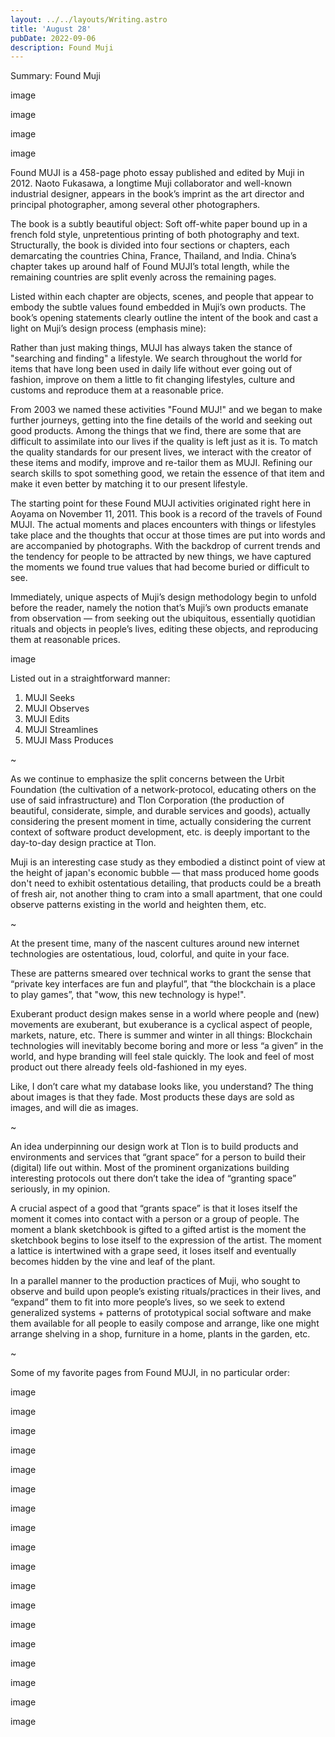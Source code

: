 ```yaml
---
layout: ../../layouts/Writing.astro
title: 'August 28'
pubDate: 2022-09-06
description: Found Muji
---
```


Summary: Found Muji

image

image

image

image

Found MUJI is a 458-page photo essay published and edited by Muji in 2012. Naoto Fukasawa, a longtime Muji collaborator and well-known industrial designer, appears in the book’s imprint as the art director and principal photographer, among several other photographers.

The book is a subtly beautiful object: Soft off-white paper bound up in a french fold style, unpretentious printing of both photography and text. Structurally, the book is divided into four sections or chapters, each demarcating the countries China, France, Thailand, and India. China’s chapter takes up around half of Found MUJI’s total length, while the remaining countries are split evenly across the remaining pages.

Listed within each chapter are objects, scenes, and people that appear to embody the subtle values found embedded in Muji’s own products. The book’s opening statements clearly outline the intent of the book and cast a light on Muji’s design process (emphasis mine):

Rather than just making things, MUJI has always taken the stance of "searching and finding" a lifestyle. We search throughout the world for items that have long been used in daily life without ever going out of fashion, improve on them a little to fit changing lifestyles, culture and customs and reproduce them at a reasonable price.

From 2003 we named these activities "Found MUJ!" and we began to make further journeys, getting into the fine details of the world and seeking out good products. Among the things that we find, there are some that are difficult to assimilate into our lives if the quality is left just as it is. To match the quality standards for our present lives, we interact with the creator of these items and modify, improve and re-tailor them as MUJI. Refining our search skills to spot something good, we retain the essence of that item and make it even better by matching it to our present lifestyle.

The starting point for these Found MUJI activities originated right here in Aoyama on November 11, 2011. This book is a record of the travels of Found MUJI. The actual moments and places encounters with things or lifestyles take place and the thoughts that occur at those times are put into words and are accompanied by photographs. With the backdrop of current trends and the tendency for people to be attracted by new things, we have captured the moments we found true values that had become buried or difficult to see.

Immediately, unique aspects of Muji’s design methodology begin to unfold before the reader, namely the notion that’s Muji’s own products emanate from observation — from seeking out the ubiquitous, essentially quotidian rituals and objects in people’s lives, editing these objects, and reproducing them at reasonable prices.

image

Listed out in a straightforward manner:

1. MUJI Seeks
2. MUJI Observes
3. MUJI Edits
4. MUJI Streamlines
5. MUJI Mass Produces

~

As we continue to emphasize the split concerns between the Urbit Foundation (the cultivation of a network-protocol, educating others on the use of said infrastructure) and Tlon Corporation (the production of beautiful, considerate, simple, and durable services and goods), actually considering the present moment in time, actually considering the current context of software product development, etc. is deeply important to the day-to-day design practice at Tlon.

Muji is an interesting case study as they embodied a distinct point of view at the height of japan's economic bubble — that mass produced home goods don't need to exhibit ostentatious detailing, that products could be a breath of fresh air, not another thing to cram into a small apartment, that one could observe patterns existing in the world and heighten them, etc.

~

At the present time, many of the nascent cultures around new internet technologies are ostentatious, loud, colorful, and quite in your face.

These are patterns smeared over technical works to grant the sense that “private key interfaces are fun and playful”, that “the blockchain is a place to play games”, that "wow, this new technology is hype!".

Exuberant product design makes sense in a world where people and (new) movements are exuberant, but exuberance is a cyclical aspect of people, markets, nature, etc. There is summer and winter in all things: Blockchain technologies will inevitably become boring and more or less “a given” in the world, and hype branding will feel stale quickly. The look and feel of most product out there already feels old-fashioned in my eyes.

Like, I don’t care what my database looks like, you understand? The thing about images is that they fade. Most products these days are sold as images, and will die as images.

~

An idea underpinning our design work at Tlon is to build products and environments and services that “grant space” for a person to build their (digital) life out within. Most of the prominent organizations building interesting protocols out there don’t take the idea of “granting space” seriously, in my opinion.

A crucial aspect of a good that “grants space” is that it loses itself the moment it comes into contact with a person or a group of people. The moment a blank sketchbook is gifted to a gifted artist is the moment the sketchbook begins to lose itself to the expression of the artist. The moment a lattice is intertwined with a grape seed, it loses itself and eventually becomes hidden by the vine and leaf of the plant.

In a parallel manner to the production practices of Muji, who sought to observe and build upon people’s existing rituals/practices in their lives, and “expand” them to fit into more people’s lives, so we seek to extend generalized systems + patterns of prototypical social software and make them available for all people to easily compose and arrange, like one might arrange shelving in a shop, furniture in a home, plants in the garden, etc.

~

Some of my favorite pages from Found MUJI, in no particular order:

image

image

image

image

image

image

image

image

image

image

image

image

image

image

image

image

image

image